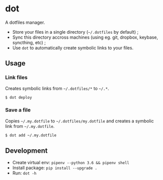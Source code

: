 # dot

A dotfiles manager.

- Store your files in a single directory (`~/.dotfiles` by default) ;
- Sync this directory accross machines (using eg. git, dropbox, keybase, syncthing, etc) ;
- Use `dot` to automatically create symbolic links to your files.

## Usage

### Link files

Creates symbolic links from `~/.dotfiles/*` to `~/.*`.
```sh
$ dot deploy
```

### Save a file

Copies `~/.my.dotfile` to `~/.dotfiles/my.dotfile` and creates a symbolic link from `~/.my.dotfile`.
```sh
$ dot add ~/.my.dotfile
```

## Development

- Create virtual env: `pipenv --python 3.6 && pipenv shell`
- Install package: `pip install --upgrade .`
- Run: `dot -h`
